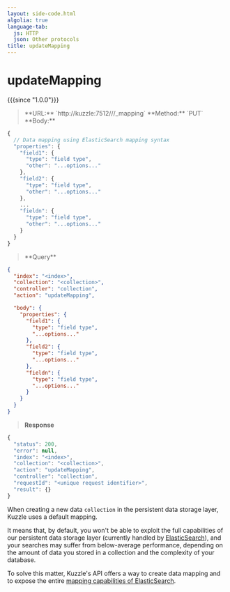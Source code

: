```yaml
---
layout: side-code.html
algolia: true
language-tab:
  js: HTTP
  json: Other protocols
title: updateMapping
---
```


# updateMapping

{{{since "1.0.0"}}}

<blockquote class="js">
<p>
**URL:** `http://kuzzle:7512/<index>/<collection>/_mapping`  
**Method:** `PUT`  
**Body:**
</p>
</blockquote>


```js
{
  // Data mapping using ElasticSearch mapping syntax
  "properties": {
    "field1": {
      "type": "field type",
      "other": "...options..."
    },
    "field2": {
      "type": "field type",
      "other": "...options..."
    },
    ...
    "fieldn": {
      "type": "field type",
      "other": "...options..."
    }
  }
}
```


<blockquote class="json">
<p>
**Query**
</p>
</blockquote>


```json
{
  "index": "<index>",
  "collection": "<collection>",
  "controller": "collection",
  "action": "updateMapping",

  "body": {
    "properties": {
      "field1": {
        "type": "field type",
        "...options..."
      },
      "field2": {
        "type": "field type",
        "...options..."
      },
      "fieldn": {
        "type": "field type",
        "...options..."
      }
    }
  }
}
```

>**Response**

```javascript
{
  "status": 200,
  "error": null,
  "index": "<index>",
  "collection": "<collection>",
  "action": "updateMapping",
  "controller": "collection",
  "requestId": "<unique request identifier>",
  "result": {}
}
```

When creating a new data `collection` in the persistent data storage layer, Kuzzle uses a default mapping.

It means that, by default, you won't be able to exploit the full capabilities of our
persistent data storage layer (currently handled by [ElasticSearch](https://www.elastic.co/products/elasticsearch)),
and your searches may suffer from below-average performance, depending on the amount of data you
stored in a collection and the complexity of your database.

To solve this matter, Kuzzle's API offers a way to create data mapping and to expose the entire
[mapping capabilities of ElasticSearch](https://www.elastic.co/guide/en/elasticsearch/reference/5.x/mapping.html).
